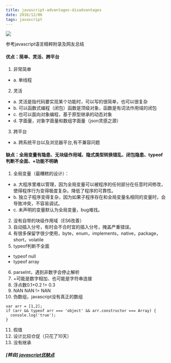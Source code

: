 ```yaml
---
title: javascript-advantages-disadvantages
date: 2016/12/06
tags: javascript
---
```


![](https://mmbiz.qpic.cn/mmbiz_jpg/0vF1DtfHb3E7oG0qEetwfwjeeSAEPKIpTDjXAEGwbhAQrP9MY9eXawxmbibTvvfkE0abiacTiafjR1TZYY6OEr0qQ/640?wx_fmt=jpeg&tp=webp&wxfrom=5)

参考javascript语言精粹附录及网友总结  

#### 优点：简单、灵活、跨平台  

1. 非常简单
* a. 单线程  

2. 灵活
* a. 灵活是指代码要实现某个功能时，可以写的很简单，也可以很复杂  
* b. 可以函数式编程（闭包）函数是顶级对象，函数是有词法作用域的闭包  
* c. 也可以面向对象编程，基于原型继承的动态对象  
* d. 字面量，对象字面量和数组字面量（json灵感之源）  

3. 跨平台

* a. 跨系统平台以及浏览器平台,有不兼容问题  

#### 缺点：全局变量有隐患、无块级作用域、隐式类型转换错乱、闭包隐患、typeof判断不全面、+功能不明确  

1. 全局变量（最糟糕的设计）：
* a. 大程序里难以管理，因为全局变量可以被程序的任何部分在任意时间修改，使得程序行为变得极度复杂。降低了程序的可靠性。  
* b. 独立子程序变得复杂，因为如果子程序存在和全局变量名相同的变量时，会导致冲突，不容易调试。  
* c. 未声明的变量默认为全局变量，bug难找。  
2. 没有自带的块级作用域（ES6改善）
3. 自动插入分号，有时会不合时宜的插入分号，掩盖严重错误。
4. 有很多保留字很少使用，byte，enum，implements，native，package，short，volatile
5. typeof判断不全面
* typeof null  
* typeof array  
6. parseInt，遇到非数字会停止解析
7. +可能是数字相加、也可能是字符串连接
8. 浮点数0.1+0.2 != 0.3
9. NAN  NAN != NAN
10. 伪数组，javascript没有真正的数组
```
var arr = [1,2];
if (arr && typeof arr === 'object' && arr.constructor === Array) {
  console.log('true');
}
```
11. 假值
12. 设计比较仓促（只花了10天）
13. 没有继承

##### [转自] [javascript优缺点](https://mp.weixin.qq.com/s?__biz=MzI3NTQ5NTE5Mw==&mid=2247483670&idx=1&sn=e6b500200169af4651b5d189b60c3c36&chksm=eb02a160dc7528763a5bf2d66f80bd8fab5cac54a049e650254d09e657b5a660312fde0ecd67&mpshare=1&scene=1&srcid=0628YJlNOUEIHg4xRG5ZrqYj&key=cf0dc319bc22985e0492734baa44d3acf506f37e0e349998e38237bab75cec966f6288b87acb4d89cb65488bc6b9ab66e8ee7f58ea0ca80472335fd06823cf66dee87b1146b806506cff35cf9f39e373&ascene=0&uin=NzgyNzAwMTAx&devicetype=iMac+MacBookPro12%2C1+OSX+OSX+10.12.4+build&version=12020610&nettype=WIFI&lang=zh_CN&fontScale=100&pass_ticket=3r5tdwajo%2Bn%2FJyql48TdVB%2FIyWmFLBAbbtRIhDbY8dpbaiMNp6ziZZAl21WufchK)
